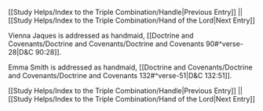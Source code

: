[[Study Helps/Index to the Triple Combination/Handle|Previous Entry]]  ||  [[Study Helps/Index to the Triple Combination/Hand of the Lord|Next Entry]]

 Vienna Jaques is addressed as handmaid, [[Doctrine and Covenants/Doctrine and Covenants/Doctrine and Covenants 90#^verse-28|D&C 90:28]].

 Emma Smith is addressed as handmaid, [[Doctrine and Covenants/Doctrine and Covenants/Doctrine and Covenants 132#^verse-51|D&C 132:51]].

[[Study Helps/Index to the Triple Combination/Handle|Previous Entry]]  ||  [[Study Helps/Index to the Triple Combination/Hand of the Lord|Next Entry]]